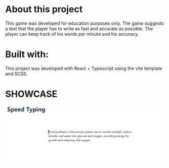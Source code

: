 # About this project

This game was developed for education purposes only.
The game suggests a text that the player has to write as fast and accurate as possible. The player can keep track of his words per minute and his accuracy.

# Built with:

This project was developed with React + Typescript using the vite template and SCSS.

# SHOWCASE

![Showcase of the application](Showcase.gif)
